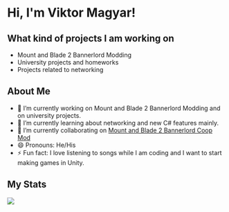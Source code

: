 # Hi, I'm Viktor Magyar!

## What kind of projects I am working on
- Mount and Blade 2 Bannerlord Modding
- University projects and homeworks
- Projects related to networking
## About Me
- 🔭 I’m currently working on Mount and Blade 2 Bannerlord Modding and on university projects.
- 🌱 I’m currently learning about networking and new C# features mainly.
- 👯 I’m currently collaborating on [Mount and Blade 2 Bannerlord Coop Mod](https://github.com/Bannerlord-Coop-Team/BannerlordCoop)
- 😄 Pronouns: He/His
- ⚡ Fun fact: I love listening to songs while I am coding and I want to start making games in Unity.
## My Stats
<img src="https://github-readme-stats.vercel.app/api?username=WakooMan&&show_icons=true&title_color=ffffff&icon_color=bb2acf&text_color=daf7dc&bg_color=151515" >
